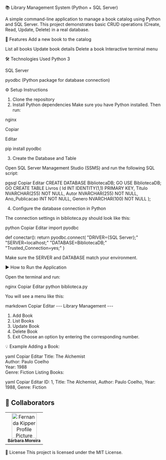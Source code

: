 📚 Library Management System (Python + SQL Server)

A simple command-line application to manage a book catalog using Python and SQL Server.
This project demonstrates basic CRUD operations (Create, Read, Update, Delete) in a real database.

📌 Features
Add a new book to the catalog

List all books
Update book details
Delete a book
Interactive terminal menu

🛠️ Technologies Used
Python 3

SQL Server

pyodbc (Python package for database connection)

⚙️ Setup Instructions
1. Clone the repository
2. Install Python dependencies
Make sure you have Python installed. Then run:

nginx

Copiar

Editar

pip install pyodbc

3. Create the Database and Table
   
Open SQL Server Management Studio (SSMS) and run the following SQL script:

pgsql
Copiar
Editar
CREATE DATABASE BibliotecaDB;
GO
USE BibliotecaDB;
GO
CREATE TABLE Livros (
    Id INT IDENTITY(1,1) PRIMARY KEY,
    Titulo NVARCHAR(255) NOT NULL,
    Autor NVARCHAR(255) NOT NULL,
    Ano_Publicacao INT NOT NULL,
    Genero NVARCHAR(100) NOT NULL
);

4. Configure the database connection in Python
   
The connection settings in biblioteca.py should look like this:

python
Copiar
Editar
import pyodbc

def conectar():
    return pyodbc.connect(
        "DRIVER={SQL Server};"
        "SERVER=localhost;"
        "DATABASE=BibliotecaDB;"
        "Trusted_Connection=yes;"
    )
    
Make sure the SERVER and DATABASE match your environment.

▶️ How to Run the Application

Open the terminal and run:

nginx
Copiar
Editar
python biblioteca.py

You will see a menu like this:

markdown
Copiar
Editar
--- Library Management ---
1. Add Book
2. List Books
3. Update Book
4. Delete Book
5. Exit
Choose an option by entering the corresponding number.

💡 Example
Adding a Book:

yaml
Copiar
Editar
Title: The Alchemist  
Author: Paulo Coelho  
Year: 1988  
Genre: Fiction
Listing Books:

yaml
Copiar
Editar
ID: 1, Title: The Alchemist, 
Author: Paulo Coelho,
Year: 1988,
Genre: Fiction

<h2 id="colab">🤝 Collaborators</h2>



<table>
  <tr>
    <td align="center">
      <a href="#">
        <img src="https://github.com/user-attachments/assets/8671fac6-0dbc-49ee-829c-8888ccf8597a" width="80px;" alt="Fernanda Kipper Profile Picture"/><br>
        <sub>
          <b>Bárbara Moreira</b>
        </sub>
      </a>
    </td>
  </tr>
</table>

📄 License
This project is licensed under the MIT License.

